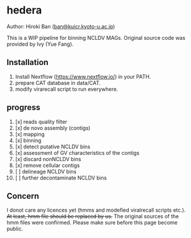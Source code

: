 # hedera
Author: Hiroki Ban (ban@kuicr.kyoto-u.ac.jp)

This is a WIP pipeline for binning NCLDV MAGs.
Original source code was provided by Ivy (Yue Fang).

## Installation
1. Install Nextflow (https://www.nextflow.io/) in your PATH.
2. prepare CAT database in data/CAT.
3. modify virarecall script to run everywhere.

## progress

1. [x] reads quality filter
2. [x] de novo assembly (contigs)
3. [x] mapping
4. [x] binning
5. [x] detect putative NCLDV bins
6. [x] assessment of GV characteristics of the contigs
7. [x] discard nonNCLDV bins
8. [x] remove cellular contigs
9. [ ] delineage NCLDV bins
10. [ ] further decontaminate NCLDV bins


## Concern
I donot care any licences yet (hmms and modefied viralrecall scripts etc.).
~~At least, hmm file should be replaced by us.~~
The original sources of the hmm files were confirmed.
Please make sure before this page become public.